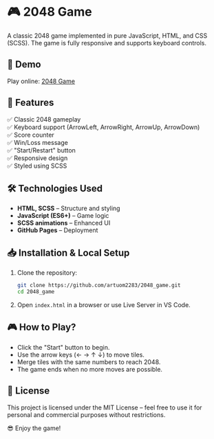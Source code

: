 # 🎮 2048 Game

A classic 2048 game implemented in pure JavaScript, HTML, and CSS (SCSS). The game is fully responsive and supports keyboard controls.

## 🔗 Demo
Play online: [2048 Game](https://artuom2283.github.io/2048_game/)

## 🚀 Features
✅ Classic 2048 gameplay  
✅ Keyboard support (ArrowLeft, ArrowRight, ArrowUp, ArrowDown)  
✅ Score counter  
✅ Win/Loss message  
✅ "Start/Restart" button  
✅ Responsive design  
✅ Styled using SCSS  

## 🛠️ Technologies Used
- **HTML, SCSS** – Structure and styling  
- **JavaScript (ES6+)** – Game logic  
- **SCSS animations** – Enhanced UI  
- **GitHub Pages** – Deployment  

## 📥 Installation & Local Setup
1. Clone the repository:
   ```sh
   git clone https://github.com/artuom2283/2048_game.git
   cd 2048_game
   ```
2. Open `index.html` in a browser or use Live Server in VS Code.

## 🎮 How to Play?
- Click the "Start" button to begin.
- Use the arrow keys (← → ↑ ↓) to move tiles.
- Merge tiles with the same numbers to reach 2048.
- The game ends when no more moves are possible.

## 📜 License
This project is licensed under the MIT License – feel free to use it for personal and commercial purposes without restrictions.

😎 Enjoy the game!

